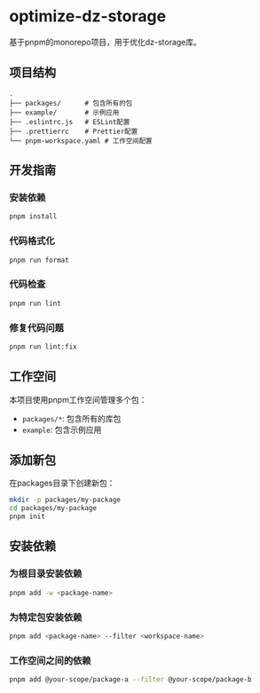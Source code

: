 # optimize-dz-storage

基于pnpm的monorepo项目，用于优化dz-storage库。

## 项目结构

```
.
├── packages/      # 包含所有的包
├── example/       # 示例应用
├── .eslintrc.js   # ESLint配置
├── .prettierrc    # Prettier配置
└── pnpm-workspace.yaml # 工作空间配置
```

## 开发指南

### 安装依赖

```bash
pnpm install
```

### 代码格式化

```bash
pnpm run format
```

### 代码检查

```bash
pnpm run lint
```

### 修复代码问题

```bash
pnpm run lint:fix
```

## 工作空间

本项目使用pnpm工作空间管理多个包：

- `packages/*`: 包含所有的库包
- `example`: 包含示例应用

## 添加新包

在packages目录下创建新包：

```bash
mkdir -p packages/my-package
cd packages/my-package
pnpm init
```

## 安装依赖

### 为根目录安装依赖

```bash
pnpm add -w <package-name>
```

### 为特定包安装依赖

```bash
pnpm add <package-name> --filter <workspace-name>
```

### 工作空间之间的依赖

```bash
pnpm add @your-scope/package-a --filter @your-scope/package-b
```
